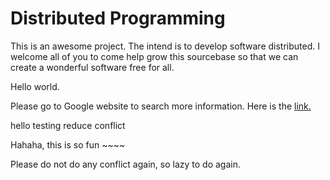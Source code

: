Distributed Programming
=======================


This is an awesome project. The intend is to develop software distributed.
I welcome all of you to come help grow this sourcebase so that we can create a wonderful software free for all.

Hello world.

Please go to Google website to search more information. Here is the [link.](http://google.com)


hello testing reduce conflict

Hahaha, this is so fun ~~~~ 

Please do not do any conflict again, so lazy to do again.
